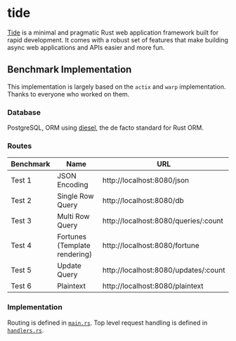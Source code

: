 # tide

[Tide](https://github.com/http-rs/tide) is a minimal and pragmatic Rust web application framework built for rapid development. It comes with a robust set of features that make building async web applications and APIs easier and more fun.

## Benchmark Implementation

This implementation is largely based on the `actix` and `warp` implementation. Thanks to everyone who worked on them.

### Database

PostgreSQL, ORM using [diesel](http://diesel.rs), the de facto standard for Rust ORM.

### Routes

| Benchmark | Name                          | URL                                  |
| --------- | ----------------------------- | ------------------------------------ |
| Test 1    | JSON Encoding                 | http://localhost:8080/json           |
| Test 2    | Single Row Query              | http://localhost:8080/db             |
| Test 3    | Multi Row Query               | http://localhost:8080/queries/:count |
| Test 4    | Fortunes (Template rendering) | http://localhost:8080/fortune        |
| Test 5    | Update Query                  | http://localhost:8080/updates/:count |
| Test 6    | Plaintext                     | http://localhost:8080/plaintext      |

### Implementation

Routing is defined in [`main.rs`](src/main.rs).
Top level request handling is defined in [`handlers.rs`](src/handlers.rs).
